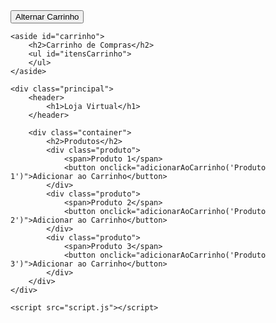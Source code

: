 <!DOCTYPE html>
<html lang="pt-BR">
<head>
    <meta charset="UTF-8">
    <meta name="viewport" content="width=device-width, initial-scale=1.0">
    <title>Loja Virtual</title>
    <link rel="stylesheet" href="style.css">
</head>
<body>
    <button id="botaoAlternarCarrinho" onclick="alternarCarrinho()">Alternar Carrinho</button>

    <aside id="carrinho">
        <h2>Carrinho de Compras</h2>
        <ul id="itensCarrinho">
        </ul>
    </aside>

    <div class="principal">
        <header>
            <h1>Loja Virtual</h1>
        </header>

        <div class="container">
            <h2>Produtos</h2>
            <div class="produto">
                <span>Produto 1</span>
                <button onclick="adicionarAoCarrinho('Produto 1')">Adicionar ao Carrinho</button>
            </div>
            <div class="produto">
                <span>Produto 2</span>
                <button onclick="adicionarAoCarrinho('Produto 2')">Adicionar ao Carrinho</button>
            </div>
            <div class="produto">
                <span>Produto 3</span>
                <button onclick="adicionarAoCarrinho('Produto 3')">Adicionar ao Carrinho</button>
            </div>
        </div>
    </div>

    <script src="script.js"></script>
</body>
</html>
